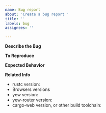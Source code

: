 ```yaml
---
name: Bug report
about: 'Create a bug report '
title: ''
labels: bug
assignees: ''

---
```


**Describe the Bug**
<!-- A clear and concise description of what the bug is. -->

**To Reproduce**
<!-- Either Steps to reproduce the behavior, or a link to a gist or project demonstrating the bug-->


**Expected Behavior**
<!-- A clear and concise description of what you expected to happen. -->


**Related Info**
 - rustc version:  <!-- if relevant -->
 - Browsers versions
 - yew version:
 - yew-router version:
 - cargo-web version, or other build toolchain:
